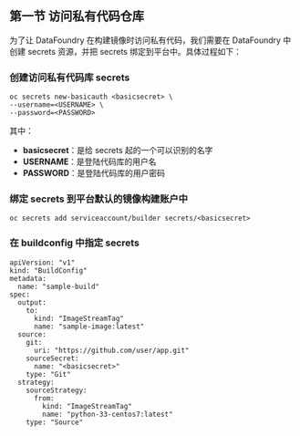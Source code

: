 ## 第一节 访问私有代码仓库

为了让 DataFoundry 在构建镜像时访问私有代码，我们需要在 DataFoundry 中创建 secrets 资源，并把 secrets 绑定到平台中。具体过程如下：
  
### 创建访问私有代码库 secrets

``` 
oc secrets new-basicauth <basicsecret> \
--username=<USERNAME> \
--password=<PASSWORD>
``` 
其中：

- **basicsecret**：是给 secrets 起的一个可以识别的名字  
- **USERNAME**：是登陆代码库的用户名  
- **PASSWORD**：是登陆代码库的用户密码  

### 绑定 secrets 到平台默认的镜像构建账户中

``` 
oc secrets add serviceaccount/builder secrets/<basicsecret>
``` 

### 在 buildconfig 中指定 secrets

``` 
apiVersion: "v1"
kind: "BuildConfig"
metadata:
  name: "sample-build"
spec:
  output:
    to:
      kind: "ImageStreamTag"
      name: "sample-image:latest"
  source:
    git:
      uri: "https://github.com/user/app.git" 
    sourceSecret:
      name: "<basicsecret>"
    type: "Git"
  strategy:
    sourceStrategy:
      from:
        kind: "ImageStreamTag"
        name: "python-33-centos7:latest"
    type: "Source"
```   